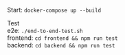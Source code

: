Start: ``docker-compose up --build``

Test\
e2e: ``./end-to-end-test.sh``\
frontend: ``cd frontend && npm run test``\
backend: ``cd backend && npm run test``
